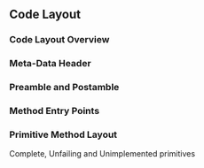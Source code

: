## Code Layout


### Code Layout Overview

### Meta-Data Header

### Preamble and Postamble

### Method Entry Points

### Primitive Method Layout

Complete, Unfailing and Unimplemented primitives